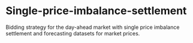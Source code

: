 # Single-price-imbalance-settlement
Bidding strategy for the day-ahead market with single price imbalance settlement and forecasting datasets for market prices.
